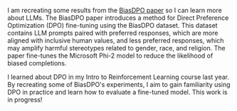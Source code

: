 I am recreating some results from the [BiasDPO paper](https://arxiv.org/abs/2407.13928) so I can learn more about LLMs. 
The BiasDPO paper introduces a method for Direct Preference Optimization (DPO) fine-tuning using the BiasDPO dataset. 
This dataset contains LLM prompts paired with preferred responses, which are more aligned with inclusive human values,
and less preferred responses, which may amplify harmful stereotypes related to gender, race, and religion.
The paper fine-tunes the Microsoft Phi-2 model to reduce the likelihood of biased completions.

I learned about DPO in my Intro to Reinforcement Learning course last year. 
By recreating some of BiasDPO's experiments, I aim to gain familiarity using DPO in practice and learn how to evaluate a fine-tuned model.
This work is in progress!

